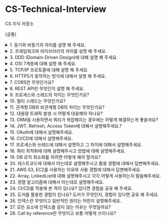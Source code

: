 # CS-Technical-Interview
CS 지식 저장소


(공통)

  <details>
    <summary>1. 동기와 비동기의 차이를 설명 해 주세요.</summary> 
    <br>
    <p>동기는 하나의 작업이 끝날 때까지 다른 작업을 시작하지 않고, 먼저 시작한 작업이 끝나면 새로운 작업을 시작하는 방식입니다. 작업이 직렬로 배치되어 실행되고, 작업 실행의 순서가 정해져 있는 것이 동기 방식입니다.</p>
    <p>비동기는 먼저 시작된 작업의 완료 여부와는 상관없이 새로운 작업을 시작하는 방식입니다. 작업이 병렬로 배치되어 실행되고, 작업의 순서가 확실하지 않아서 나중에 시작된 작업이 먼저 끝나는 경우도 발생합니다. 이와 같은 방식이 비동기 방식입니다.</p>
  </details>

  <details>
    <summary>2. 프레임워크와 라이브러리의 차이를 설명 해 주세요.</summary>
    <br>
    <p>프레임워크와 라이브러리의 주요 차이점은 제어의 흐름에 있습니다.</p>
    <p>프레임워크는 전체적인 프로그램의 흐름을 제어하는 구조나 틀입니다. 프레임워크가 정한 규칙과 구조 안에서 개발자는 필요한 부분을 채워 넣습니다. 예를 들어, 식당에서 메뉴를 선택할 수 있지만, 그 과정은 식당이 정한 흐름에 따릅니다.</p>
    <p>라이브러리는 일련의 함수나 메서드 모음이며, 개발자가 필요할 때 가져와서 사용합니다. 다시 말해, 개발자가 직접 제어합니다. 예를 들어, 책을 읽을 때 원하는 책을 직접 골라서 읽는 것과 같습니다.</p>
    <p>따라서, 라이브러리는 개발자가 선택하여 사용하는 도구이고, 프레임워크는 전체적인 틀과 규칙에 따라 개발을 진행하는 환경입니다.</p>
  </details>

  <details>
    <summary>3. DDD (Domain-Driven Design)에 대해 설명 해 주세요.</summary>
    <br>
    <p></p>
  </details>

  <details>
    <summary>4. OSI 7계층에 대해 설명 해 주세요.</summary>
    <br>
    <p></p>
  </details>

  <details>
    <summary>5. TCP/IP 프로토콜에 대해 설명 해 주세요.</summary>
    <br>
    <p></p>
  </details>

  <details>
    <summary>6. HTTPS가 동작하는 방식에 대해서 설명 해 주세요.</summary>
    <br>
    <p></p>
  </details>

  <details>
    <summary>7. CORS란 무엇인가요?</summary>
    <br>
    <p></p>
  </details>

  <details>
    <summary>8. REST API란 무엇인지 설명 해 주세요.</summary>
    <br>
    <p></p>
  </details>

  <details>
    <summary>9. 프로세스와 스레드의 차이는 무엇인가요?</summary>
    <br>
    <p></p>
  </details>

  <details>
    <summary>10. 멀티 스레드는 무엇인가요?</summary>
    <br>
    <p></p>
  </details>

  <details>
    <summary>11. 관계형 DB와 비관계형 DB의 차이는 무엇인가요?</summary>
    <br>
    <p></p>
  </details>

  <details>
    <summary>12. 대용량 트래픽 발생 시 어떻게 대응해야 하나요?</summary>
    <br>
    <p></p>
  </details>

  <details>
    <summary>13. ORM을 사용하면서 쿼리가 복잡해지는 경우에는 어떻게 해결하는게 좋을까요?</summary>
    <br>
    <p></p>
  </details>

  <details>
    <summary>14. JWT, Refresh, Access Token에 대해서 설명해주세요.?</summary>
    <br>
    <p></p>
  </details>

  <details>
    <summary>15. OAuth에 대해서 설명해주세요.</summary>
    <br>
    <p></p>
  </details>

  <details>
    <summary>16. CI/CD에 대해서 설명해주세요.</summary>
    <br>
    <p></p>
  </details>

  <details>
    <summary>17. 프로세스와 쓰레드에 대해서 설명하고 그 차이에 대해서 설명해주세요.</summary>
    <br>
    <p></p>
  </details>

  <details>
    <summary>18. 쿼리 최적화에 대해 설명해주시고 방법에 대해 설명해주세요.</summary>
    <br>
    <p></p>
  </details>

  <details>
    <summary>19. DB 로직 최소화를 하려면 어떻게 해야 할까요?</summary>
    <br>
    <p></p>
  </details>

  <details>
    <summary>20. 테스트코드에 대해서 아는대로 설명해주시고 활용 경험에 대해서 답변해주세요.</summary>
    <br>
    <p></p>
  </details>

  <details>
    <summary>21. AWS S3, EC2를 사용하는 이유와 사용 경험에 대해서 답변해주세요.</summary>
    <br>
    <p></p>
  </details>

  <details>
    <summary>22. Array, LinkedList에 대해 설명해주시고 각각 어떻게 사용하는지 말씀해주세요.</summary>
    <br>
    <p></p>
  </details>

  <details>
    <summary>23. 정렬 알고리즘에 대해서 아는대로 설명해주세요.</summary>
    <br>
    <p></p>
  </details>

  <details>
    <summary>24. CI/CD를 적용해 본 적이 있나요? 있다면 경험을 공유 해 주세요.</summary>
    <br>
    <p></p>
  </details>

  <details>
    <summary>25. 도커를 활용한 경험이 있나요? 도커가 무엇인지, 경험이 있다면 공유 해 주세요.</summary>
    <br>
    <p></p>
  </details>

  <details>
    <summary>26. 인덱스란 무엇이고 일반적인 원리는 어떤지 설명해주세요.</summary>
    <br>
    <p></p>
  </details>

  <details>
    <summary>27. 모든 요소에 인덱스를 걸지 않는 이유는 무엇일까요?</summary>
    <br>
    <p></p>
  </details>

  <details>
    <summary>28. Call by reference란 무엇이고 보통 어떻게 쓰이나요?</summary>
    <br>
    <p></p>
  </details>
